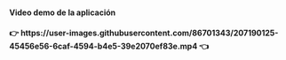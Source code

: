 
<h4> Video demo de la aplicación </h4>
<h4> 👉 https://user-images.githubusercontent.com/86701343/207190125-45456e56-6caf-4594-b4e5-39e2070ef83e.mp4 👈 </h4>



